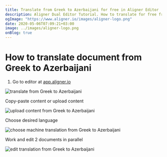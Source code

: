 ```yaml
---
title: Translate from Greek to Azerbaijani for free in Aligner Editor
description: Aligner Dual Editor Tutorial. How to translate for free from Greek to Azerbaijani. Aligner is multilingual document management platform. 
ogImage: "https://www.aligner.io/images/aligner-logo.png"
date: 2020-05-06T07:09:21+03:00
image: ../images/aligner-logo.png
onBlog: true
---
```


# How to translate document from Greek to Azerbaijani

1. Go to editor at [app.aligner.io](https://app.aligner.io "Aligner App web page")

![translate from Greek to Azerbaijani](../aligner-blank-editor.png "translate from Greek to Azerbaijani")

Copy-paste content or upload content

![upload content from Greek to Azerbaijani](../aligner-uploaded-document.png "upload content from Greek to Azerbaijani")

Choose desired language

![choose machine translation from Greek to Azerbaijani](../aligner-language-dropdown.png "choose machine translation from Greek to Azerbaijani")

Work and edit 2 documents in parallel

![edit translation from Greek to Azerbaijani](../aligner-double-sitded-editor.png "edit translation from Greek to Azerbaijani")

